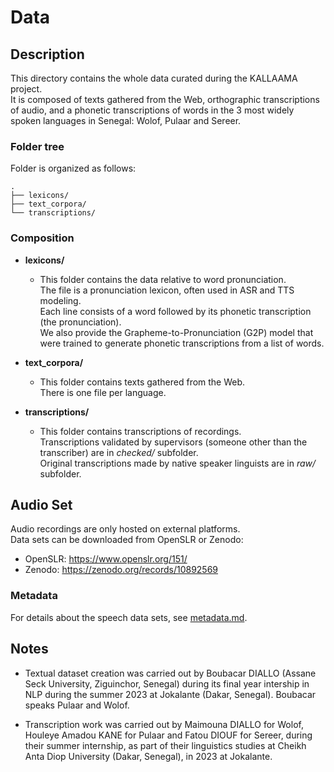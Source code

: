 # Data

## Description
This directory contains the whole data curated during the KALLAAMA project.    
It is composed of texts gathered from the Web, orthographic transcriptions of audio, and a phonetic transcriptions of words in the 3 most widely spoken languages in Senegal: Wolof, Pulaar and Sereer. 

### Folder tree
Folder is organized as follows:    

    .    
    ├── lexicons/    
    ├── text_corpora/    
    └── transcriptions/    

       
### Composition
- **lexicons/**    
    - This folder contains the data relative to word pronunciation.     
    The file is a pronunciation lexicon, often used in ASR and TTS modeling.     
    Each line consists of a word followed by its phonetic transcription (the pronunciation).    
    We also provide the Grapheme-to-Pronunciation (G2P) model that were trained to generate  phonetic transcriptions from a list of words.    
    
- **text_corpora/**    
    - This folder contains texts gathered from the Web.    
    There is one file per language.    
    
- **transcriptions/**    
    - This folder contains transcriptions of recordings.     
    Transcriptions validated by supervisors (someone other than the transcriber) are in *checked/* subfolder.    
    Original transcriptions made by native speaker linguists are in *raw/* subfolder.    
    
## Audio Set 
Audio recordings are only hosted on external platforms.     
Data sets can be downloaded from OpenSLR or Zenodo:
- OpenSLR: https://www.openslr.org/151/
- Zenodo: https://zenodo.org/records/10892569     
     
### Metadata
For details about the speech data sets, see [metadata.md](./metadata.md).


## Notes
- Textual dataset creation was carried out by Boubacar DIALLO (Assane Seck University, Ziguinchor, Senegal) during its final year intership in NLP during the summer 2023 at Jokalante (Dakar, Senegal). Boubacar speaks Pulaar and Wolof.   
 
- Transcription work was carried out by Maimouna DIALLO for Wolof, Houleye Amadou KANE for Pulaar and Fatou DIOUF for Sereer, during their summer internship, as part of their linguistics studies at Cheikh Anta Diop University (Dakar, Senegal), in 2023 at Jokalante.    
